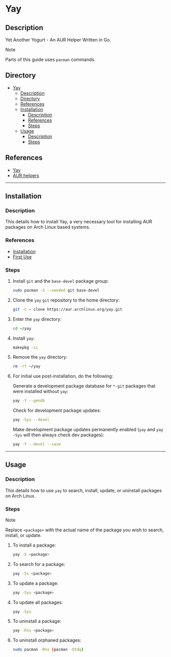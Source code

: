 # Yay

## Description

Yet Another Yogurt - An AUR Helper Written in Go.

> [!NOTE]  
> Parts of this guide uses `pacman` commands.

## Directory

- [Yay](#yay)
  - [Description](#description)
  - [Directory](#directory)
  - [References](#references)
  - [Installation](#installation)
    - [Description](#description-1)
    - [References](#references-1)
    - [Steps](#steps)
  - [Usage](#usage)
    - [Description](#description-2)
    - [Steps](#steps-1)

## References

- [Yay](https://github.com/Jguer/yay)
- [AUR helpers](https://wiki.archlinux.org/title/AUR_helpers)

---

## Installation

### Description

This details how to install Yay, a very necessary tool for installing AUR packages on Arch Linux based systems.

### References

- [Installation](https://github.com/Jguer/yay#installation)
- [First Use](https://github.com/Jguer/yay#first-use)

### Steps

1. Install `git` and the `base-devel` package group:

    ```sh
    sudo pacman -S --needed git base-devel
    ```

2. Clone the `yay` `git` repository to the home directory:

    ```sh
    git -C ~ clone https://aur.archlinux.org/yay.git
    ```

3. Enter the `yay` directory:

    ```sh
    cd ~/yay
    ```

4. Install `yay`:

    ```sh
    makepkg -si
    ```

5. Remove the `yay` directory:

    ```sh
    rm -rf ~/yay
    ```

6. For initial use post-installation, do the following:

    Generate a development package database for `*-git` packages that were installed without `yay`:

    ```sh
    yay -Y --gendb
    ```

    Check for development package updates:

    ```sh
    yay -Syu --devel
    ```

    Make development package updates permanently enabled (`yay` and `yay -Syu` will then always check dev packages):

    ```sh
    yay -Y --devel --save
    ```

---

## Usage

### Description

This details how to use `yay` to search, install, update, or uninstall packages on Arch Linux.

### Steps

> [!NOTE]  
> Replace `<package>` with the actual name of the package you wish to search, install, or update.

1. To install a package:

    ```sh
    yay -S <package>
    ```

2. To search for a package:

    ```sh
    yay -Ss <package>
    ```

3. To update a package:

    ```sh
    yay -Syu <package>
    ```

4. To update all packages:

    ```sh
    yay -Syu
    ```

5. To uninstall a package:

    ```sh
    yay -Rns <package>
    ```

6. To uninstall orphaned packages:

    ```sh
    sudo pacman -Rns (pacman -Qtdq)
    ```
